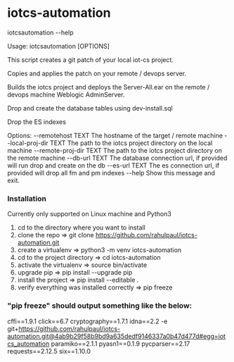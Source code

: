 # iotcs-automation

iotcsautomation --help

Usage: iotcsautomation [OPTIONS]

  This script creates a git patch of your local iot-cs project.

  Copies and applies the patch on your remote / devops server.

  Builds the iotcs project and deploys the Server-All.ear on the remote /
  devops machine Weblogic AdminServer.

  Drop and create the database tables using dev-install.sql

  Drop the ES indexes

Options:
  --remotehost TEXT       The hostname of the target / remote machine
  --local-proj-dir TEXT   The path to the iotcs project directory on the local machine
  --remote-proj-dir TEXT  The path to the iotcs project directory on the remote machine
  --db-url TEXT           The database connection url, if provided will run drop and create on the db
  --es-url TEXT           The es connection url, if provided will drop all fm and pm indexes
  --help                  Show this message and exit.


### Installation

Currently only supported on Linux machine and Python3

1. cd to the directory where you want to install
2. clone the repo => git clone https://github.com/rahulpaul/iotcs-automation.git
3. create a virtualenv => python3 -m venv iotcs-automation
4. cd to the project directory => cd iotcs-automation
5. activate the virtualenv => source bin/activate
6. upgrade pip => pip install --upgrade pip
7. install the project => pip install --editable .
8. verify everything was installed correctly => pip freeze
    
### "pip freeze" should output something like the below:

cffi==1.9.1
click==6.7
cryptography==1.7.1
idna==2.2
-e git+https://github.com/rahulpaul/iotcs-automation.git@4ab9b29f58b9bd9a635dedf9146337a0b47d477d#egg=iotcs_automation
paramiko==2.1.1
pyasn1==0.1.9
pycparser==2.17
requests==2.12.5
six==1.10.0

